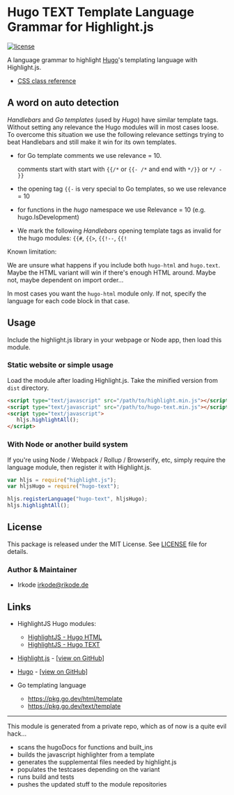 # Hugo TEXT Template Language Grammar for Highlight.js

[![license](https://badgen.net/badge/license/MIT/blue)](LICENSE)

A language grammar to highlight [Hugo](https://gohugo.io)'s templating language with Highlight.js.

- [CSS class reference](css-class-reference.md)

## A word on auto detection

_Handlebars_ and _Go templates_ (used by _Hugo_) have similar template tags. Without setting any relevance the Hugo
modules will in most cases loose. To overcome this situation we use the following relevance settings trying to beat
Handlebars and still make it win for its own templates.

- for Go template comments we use relevance = 10.

   comments start with start with `{{/*` or `{{- /*` and end with `*/}}` or `*/ - }}`

- the opening tag `{{-` is very special to Go templates, so we use relevance = 10

- for functions in the _hugo_ namespace we use Relevance = 10 (e.g. hugo.IsDevelopment)

- We mark the following _Handlebars_ opening template tags as invalid for the hugo modules: `{{#`, `{{>`, `{{!--`, `{{!`

Known limitation:

We are unsure what happens if you include both `hugo-html` and `hugo.text`. Maybe the HTML variant will win if there's
enough HTML around. Maybe not, maybe dependent on import order...

In most cases you want the `hugo-html` module only. If not, specify the language for each code block in that case.

## Usage

Include the highlight.js library in your webpage or Node app, then load this module.

### Static website or simple usage

Load the module after loading Highlight.js. Take the minified version from `dist` directory.

```html
<script type="text/javascript" src="/path/to/highlight.min.js"></script>
<script type="text/javascript" src="/path/to/hugo-text.min.js"></script>
<script type="text/javascript">
   hljs.highlightAll();
</script>
```

<!-- TODO: publish to a CDN later

### Using directly from the UNPKG CDN

```html
<script
   type="text/javascript"
   src="https://unpkg.com/highlightjs-hugo-text@0.1.0/dist/hugo-text.min.js"
></script>
```

-  More info: <https://unpkg.com>
-->

### With Node or another build system

If you're using Node / Webpack / Rollup / Browserify, etc, simply require the language module, then register it with
Highlight.js.

```javascript
var hljs = require("highlight.js");
var hljsHugo = require("hugo-text");

hljs.registerLanguage("hugo-text", hljsHugo);
hljs.highlightAll();
```

## License

This package is released under the MIT License. See [LICENSE](LICENSE) file for details.

### Author & Maintainer

- Irkode <irkode@rikode.de>

## Links

- HighlightJS Hugo modules:

   - [HighlightJS - Hugo HTML](https://github.com/irkode/highlightjs-hugo-html)
   - [HighlightJS - Hugo TEXT](https://github.com/irkode/highlightjs-hugo-text)

- [Highlight.js](https://highlightjs.org/) - [[view on GitHub]](https://github.com/highlightjs/highlight.js)

- [Hugo](https://gohugo.io/) - [[view on GitHub]](https://github.com/gohugoio/hugo)

- Go templating language
   - https://pkg.go.dev/html/template
   - https://pkg.go.dev/text/template

---

This module is generated from a private repo, which as of now is a quite evil hack...

- scans the hugoDocs for functions and built_ins
- builds the javascript highlighter from a template
- generates the supplemental files needed by highlight.js
- populates the testcases depending on the variant
- runs build and tests
- pushes the updated stuff to the module repositories

